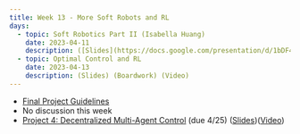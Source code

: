 ```yaml
---
title: Week 13 - More Soft Robots and RL
days:
  - topic: Soft Robotics Part II (Isabella Huang)
    date: 2023-04-11
    description: ([Slides](https://docs.google.com/presentation/d/1bDF4kEDzpO44N1kxcDIoFjYKF103OcwWE5CnjR4hJ5E/edit)) (Boardwork) (Video)
  - topic: Optimal Control and RL
    date: 2023-04-13
    description: (Slides) (Boardwork) (Video)
---
```


- [Final Project Guidelines](./assets/final_proj/C106B_Final_Project_Guidelines.pdf)
- No discussion this week
- [Project 4: Decentralized Multi-Agent Control](./assets/proj/Spring_2023_EECS106B_Project_4.pdf) (due 4/25) ([Slides](https://docs.google.com/presentation/d/1HuiGLDDbieeZcmTCrD38vN_R_iw0vZM5UvN91G7z3Mg/edit?usp=sharing))([Video](https://youtu.be/j2bkKBHFTBI))

<a id="Week14"></a>
